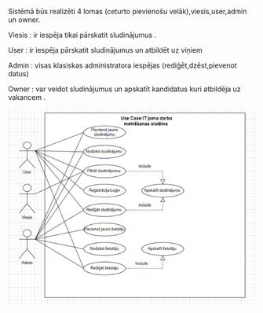 Sistēmā būs realizēti 4 lomas (ceturto pievienošu velāk),viesis,user,admin un owner.

Viesis : ir iespēja tikai pārskatit sludinājumus .

User : ir iespēja pārskatit sludinājumus un atbildēt uz viņiem

Admin : visas klasiskas administratora iespējas (rediģēt,dzēst,pievenot datus)

Owner : var veidot sludinājumus un apskatīt kandidatus kuri atbildēja uz vakancem .  

![alt text](image-4.png)